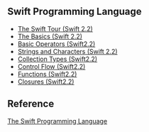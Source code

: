 Swift Programming Language
----------------

* [The Swift Tour (Swift 2.2)](https://github.com/rocooshiang/LearningSwiftRecord/blob/master/Swift-Programming-Language/docs/The-Swift-Tour.md)
* [The Basics (Swift 2.2)](https://github.com/rocooshiang/LearningSwiftRecord/blob/master/Swift-Programming-Language/docs/The-Basics.md)
* [Basic Operators (Swift2.2)](https://github.com/rocooshiang/LearningSwiftRecord/blob/master/Swift-Programming-Language/docs/Basic-Operators.md)
* [Strings and Characters (Swift 2.2)](https://github.com/rocooshiang/LearningSwiftRecord/blob/master/Swift-Programming-Language/docs/Strings-and-Characters.md)
* [Collection Types (Swift2.2)](https://github.com/rocooshiang/LearningSwiftRecord/blob/master/Swift-Programming-Language/docs/Collection-Types.md)
* [Control Flow (Swift2.2)](https://github.com/rocooshiang/LearningSwiftRecord/blob/master/Swift-Programming-Language/docs/Control-Flow.md)
* [Functions (Swift2.2)](https://github.com/rocooshiang/LearningSwiftRecord/blob/master/Swift-Programming-Language/docs/Functions.md)
* [Closures (Swift2.2)](https://github.com/rocooshiang/LearningSwiftRecord/blob/master/Swift-Programming-Language/docs/Closures.md)



Reference
----------
[The Swift Programming Language](https://developer.apple.com/library/ios/documentation/Swift/Conceptual/Swift_Programming_Language/index.html#//apple_ref/doc/uid/TP40014097-CH3-ID0)

